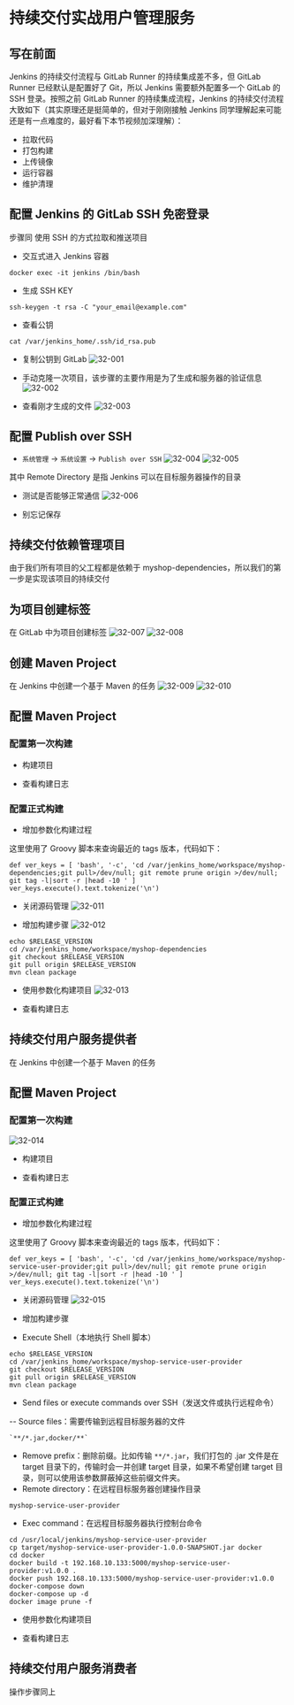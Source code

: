# 持续交付实战用户管理服务
## 写在前面
Jenkins 的持续交付流程与 GitLab Runner 的持续集成差不多，但 GitLab Runner 已经默认是配置好了 Git，所以 Jenkins 需要额外配置多一个 GitLab 的 SSH 登录。按照之前 GitLab Runner 的持续集成流程，Jenkins 的持续交付流程大致如下（其实原理还是挺简单的，但对于刚刚接触 Jenkins 同学理解起来可能还是有一点难度的，最好看下本节视频加深理解）：

- 拉取代码
- 打包构建
- 上传镜像
- 运行容器
- 维护清理

## 配置 Jenkins 的 GitLab SSH 免密登录
步骤同 使用 SSH 的方式拉取和推送项目

- 交互式进入 Jenkins 容器
```
docker exec -it jenkins /bin/bash
```
- 生成 SSH KEY
```
ssh-keygen -t rsa -C "your_email@example.com"
```
- 查看公钥
```
cat /var/jenkins_home/.ssh/id_rsa.pub
```
- 复制公钥到 GitLab
![32-001](../../static/zh/Spring-Boot-Dubbo-Zookeeper/32-001.png)

- 手动克隆一次项目，该步骤的主要作用是为了生成和服务器的验证信息
![32-002](../../static/zh/Spring-Boot-Dubbo-Zookeeper/32-002.png)

- 查看刚才生成的文件
![32-003](../../static/zh/Spring-Boot-Dubbo-Zookeeper/32-003.png)

## 配置 Publish over SSH
- `系统管理` -> `系统设置` -> `Publish over SSH`
![32-004](../../static/zh/Spring-Boot-Dubbo-Zookeeper/32-004.png)
![32-005](../../static/zh/Spring-Boot-Dubbo-Zookeeper/32-005.png)



 其中 Remote Directory 是指 Jenkins 可以在目标服务器操作的目录

- 测试是否能够正常通信
![32-006](../../static/zh/Spring-Boot-Dubbo-Zookeeper/32-006.png)

- 别忘记保存

## 持续交付依赖管理项目
由于我们所有项目的父工程都是依赖于 myshop-dependencies，所以我们的第一步是实现该项目的持续交付

## 为项目创建标签
在 GitLab 中为项目创建标签
![32-007](../../static/zh/Spring-Boot-Dubbo-Zookeeper/32-007.png)
![32-008](../../static/zh/Spring-Boot-Dubbo-Zookeeper/32-008.png)




## 创建 Maven Project
在 Jenkins 中创建一个基于 Maven 的任务
![32-009](../../static/zh/Spring-Boot-Dubbo-Zookeeper/32-009.png)
![32-010](../../static/zh/Spring-Boot-Dubbo-Zookeeper/32-010.png)




## 配置 Maven Project
### 配置第一次构建


- 构建项目


- 查看构建日志




### 配置正式构建
- 增加参数化构建过程


这里使用了 Groovy 脚本来查询最近的 tags 版本，代码如下：
```
def ver_keys = [ 'bash', '-c', 'cd /var/jenkins_home/workspace/myshop-dependencies;git pull>/dev/null; git remote prune origin >/dev/null; git tag -l|sort -r |head -10 ' ]
ver_keys.execute().text.tokenize('\n')
```
- 关闭源码管理
![32-011](../../static/zh/Spring-Boot-Dubbo-Zookeeper/32-011.png)

- 增加构建步骤
![32-012](../../static/zh/Spring-Boot-Dubbo-Zookeeper/32-012.png)
```
echo $RELEASE_VERSION
cd /var/jenkins_home/workspace/myshop-dependencies
git checkout $RELEASE_VERSION
git pull origin $RELEASE_VERSION
mvn clean package
```
- 使用参数化构建项目
![32-013](../../static/zh/Spring-Boot-Dubbo-Zookeeper/32-013.png)



- 查看构建日志




## 持续交付用户服务提供者
在 Jenkins 中创建一个基于 Maven 的任务



## 配置 Maven Project
### 配置第一次构建
![32-014](../../static/zh/Spring-Boot-Dubbo-Zookeeper/32-014.png)

- 构建项目


- 查看构建日志


### 配置正式构建
- 增加参数化构建过程


这里使用了 Groovy 脚本来查询最近的 tags 版本，代码如下：
```
def ver_keys = [ 'bash', '-c', 'cd /var/jenkins_home/workspace/myshop-service-user-provider;git pull>/dev/null; git remote prune origin >/dev/null; git tag -l|sort -r |head -10 ' ]
ver_keys.execute().text.tokenize('\n')
```
- 关闭源码管理
![32-015](../../static/zh/Spring-Boot-Dubbo-Zookeeper/32-015.png)

- 增加构建步骤


- Execute Shell（本地执行 Shell 脚本）
```
echo $RELEASE_VERSION
cd /var/jenkins_home/workspace/myshop-service-user-provider
git checkout $RELEASE_VERSION
git pull origin $RELEASE_VERSION
mvn clean package
```
- Send files or execute commands over SSH（发送文件或执行远程命令）

-- Source files：需要传输到远程目标服务器的文件
```
`**/*.jar,docker/**`
```
- Remove prefix：删除前缀。比如传输 `**/*.jar`，我们打包的 .jar 文件是在 target 目录下的，传输时会一并创建 target 目录，如果不希望创建 target 目录，则可以使用该参数屏蔽掉这些前缀文件夹。
- Remote directory：在远程目标服务器创建操作目录
```
myshop-service-user-provider
```
- Exec command：在远程目标服务器执行控制台命令
```
cd /usr/local/jenkins/myshop-service-user-provider
cp target/myshop-service-user-provider-1.0.0-SNAPSHOT.jar docker
cd docker
docker build -t 192.168.10.133:5000/myshop-service-user-provider:v1.0.0 .
docker push 192.168.10.133:5000/myshop-service-user-provider:v1.0.0
docker-compose down
docker-compose up -d
docker image prune -f
```
- 使用参数化构建项目



- 查看构建日志


## 持续交付用户服务消费者
操作步骤同上